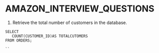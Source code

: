 # AMAZON_INTERVIEW_QUESTIONS
1. Retrieve the total number of customers in the database.
 ```sql– paste your code here
SELECT 
	COUNT(CUSTOMER_ID)AS TOTALCUTOMERS
FROM ORDERS;

 ``
